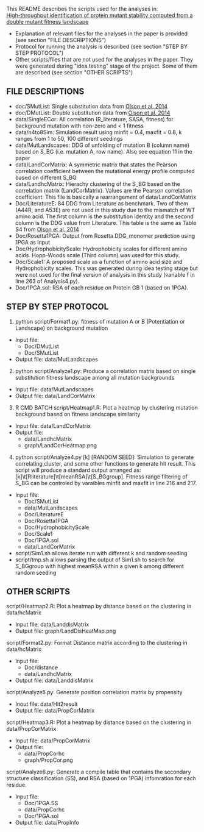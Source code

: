 This README describes the scripts used for the analyses in:  
[High-throughput identification of protein mutant stability computed from a double mutant fitness landscape](http://onlinelibrary.wiley.com/doi/10.1002/pro.2840/full)
* Explanation of relevant files for the analyses in the paper is provided (see section "FILE DESCRIPTIONS")
* Protocol for running the analysis is described (see section "STEP BY STEP PROTOCOL")
* Other scripts/files that are not used for the analyses in the paper. They were generated during "idea testing" stage of the project. Some of them are described (see section "OTHER SCRIPTS")

## FILE DESCRIPTIONS
* doc/SMutList:  Single substitution data from [Olson et al. 2014](http://www.cell.com/current-biology/abstract/S0960-9822(14)01268-8)
* doc/DMutList:  Double substitution data from [Olson et al. 2014](http://www.cell.com/current-biology/abstract/S0960-9822(14)01268-8)
* data/SingleECor: All correlation (R\_literature, SASA, fitness) for background mutation with non-zero and < 1 fitness
* data/n4to8Sim: Simulation result using minfit = 0.4, maxfit = 0.8, k ranges from 1 to 50, 100 different seedings
* data/MutLandscapes: DDG of unfolding of mutation B (column name) based on S\_BG (i.e. mutation A, row name). Also see equation 11 in the paper
* data/LandCorMatrix: A symmetric matrix that states the Pearson correlation coefficient between the mutational energy profile computed based on different S\_BG
* data/LandhcMatrix: Hierachy clustering of the S\_BG based on the correlation matrix (LandCorMatrix). Values are the Pearson correlation coefficient. This file is basically a rearrangement of data/LandCorMatrix
* Doc/LiteratureE: 84 DDG from Literature as benchmark. Two of them (A44R, and A53E) are not used in this study due to the mismatch of WT amino acid. The first column is the substitution identity and the second column is the DDG value from Literature. This table is the same as Table S4 from [Olson et al. 2014](http://www.cell.com/current-biology/abstract/S0960-9822(14)01268-8)
* Doc/Rosetta1PGA: Output from Rosetta DDG\_monomer prediction using 1PGA as input
* Doc/HydrophobicityScale: Hydrophobicity scales for different amino acids. Hopp-Woods scale (Third column) was used for this study.
* Doc/Scale1: A proposed scale as a function of amino acid size and Hydrophobicity scales. This was generated during idea testing stage but were not used for the final version of analysis in this study (variable f in line 263 of Analysis4.py).
* Doc/1PGA.sol: RSA of each residue on Protein GB 1 (based on 1PGA).

## STEP BY STEP PROTOCOL
1. python script/Format1.py: fitness of mutation A or B (Potentiation or Landscape) on background mutation
  * Input file:
    * Doc/DMutList
    * Doc/SMutList
  * Output file: data/MutLandscapes

2. python script/Analyze1.py: Produce a correlation matrix based on single substitution fitness landscape among all mutation backgrounds
  * Input file: data/MutLandscapes
  * Output file: data/LandCorMatrix

3. R CMD BATCH script/Heatmap1.R: Plot a heatmap by clustering mutation background based on fitness landscape similarity
  * Input file: data/LandCorMatrix
  * Output file: 
    * data/LandhcMatrix
    * graph/LandCorHeatmap.png

4. python script/Analyze4.py [k] [RANDOM SEED]: Simulation to generate correlating cluster, and some other functions to generate hit result. This script will produce a standard output arranged as: [k]\t[Rliterature]\t[meanRSA]\t[S\_BGgroup]. Fitness range filtering of S\_BG can be controled by varaibles minfit and maxfit in line 216 and 217. 
  * Input file:
    * Doc/SMutList
    * data/MutLandscapes
    * Doc/LiteratureE
    * Doc/Rosetta1PGA
    * Doc/HydrophobicityScale
    * Doc/Scale1
    * Doc/1PGA.sol
    * data/LandCorMatrix
  * script/Sim1.sh allows iterate run with different k and random seeding
  * script/tmp.sh allows parsing the output of Sim1.sh to search for S\_BGgroup with highest meanRSA within a given k among different random seeding


## OTHER SCRIPTS
script/Heatmap2.R: Plot a heatmap by distance based on the clustering in data/hcMatrix
  * Input file: data/LanddisMatrix
  * Output file: graph/LandDisHeatMap.png

script/Format2.py: Format Distance matrix according to the clustering in data/hcMatrix
  * Input file:
    * Doc/distance
    * data/LandhcMatrix
  * Output file: data/LanddisMatrix

script/Analyze5.py: Generate position correlation matrix by propensity
  * Inout file: data/Hit2result
  * Output file: data/PropCorMatrix

script/Heatmap3.R: Plot a heatmap by distance based on the clustering in data/PropCorMatrix 
  * Input file: data/PropCorMatrix
  * Output file: 
    * data/PropCorhc 
    * graph/PropCor.png

script/Analyze6.py: Generate a compile table that contains the secondary structure classification (SS), and RSA (based on 1PGA) infomration for each residue. 
  * Input file: 
    * Doc/1PGA.SS
    * data/PropCorhc
    * Doc/1PGA.sol
  * Output file: data/PropInfo
